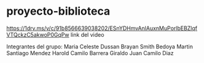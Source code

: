 ﻿# proyecto-biblioteca
https://1drv.ms/v/c/91b8566639038202/ESnYDHmvAnlAuxnMuPorlbEBZlqfVTQckzC5akwoP0GqPw link del video 

Integrantes del grupo: 
Maria Celeste Dussan
Brayan Smith Bedoya
Martin Santiago Mendez 
Harold Camilo Barrera Giraldo 
Juan Camilo Diaz 

